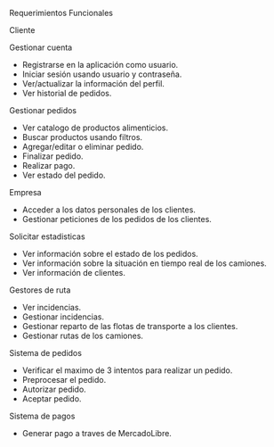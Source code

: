 Requerimientos Funcionales

Cliente

  Gestionar cuenta
  - Registrarse en la aplicación como usuario.
  - Iniciar sesión usando usuario y contraseña.
  - Ver/actualizar la información del perfil.
  - Ver historial de pedidos.

  Gestionar pedidos
  - Ver catalogo de productos alimenticios.
  - Buscar productos usando filtros.
  - Agregar/editar o eliminar pedido.
  - Finalizar pedido.
  - Realizar pago.
  - Ver estado del pedido.


Empresa

  - Acceder a los datos personales de los clientes.
  - Gestionar peticiones de los pedidos de los clientes.

  Solicitar estadisticas
  - Ver información sobre el estado de los pedidos.
  - Ver información sobre la situación en tiempo real de los camiones.
  - Ver información de clientes.


Gestores de ruta

  - Ver incidencias.
  - Gestionar incidencias.
  - Gestionar reparto de las flotas de transporte a los clientes.
  - Gestionar rutas de los camiones.


Sistema de pedidos

  - Verificar el maximo de 3 intentos para realizar un pedido.
  - Preprocesar el pedido.
  - Autorizar pedido.
  - Aceptar pedido.


Sistema de pagos

  - Generar pago a traves de MercadoLibre.
